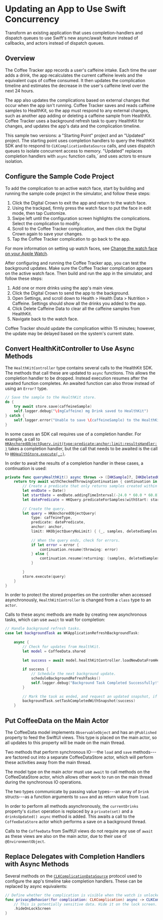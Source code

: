 # Updating an App to Use Swift Concurrency

Transform an existing application that uses completion-handlers and dispatch queues
to use Swift's new async/await feature instead of callbacks, and actors instead
of dispatch queues. 

## Overview

The Coffee Tracker app records a user's caffeine intake. 
Each time the user adds a drink, the app recalculates the current caffeine levels 
and the equivalent cups of coffee consumed. 
It then updates the complication timeline 
and estimates the decrease in the user's caffeine level over the next 24 hours.

The app also updates the complications based on external changes 
that occur when the app isn't running. 
Coffee Tracker saves and reads caffeine samples to HealthKit, 
so the app must respond to any external changes, 
such as another app adding or deleting a caffeine sample from HealthKit. 
Coffee Tracker uses a background refresh task to query HealthKit for changes, 
and updates the app's data and the complication timeline.

This sample two versions: a "Starting Point" project and an "Updated" 
project. The starting point uses completion handlers to query the HealthKit SDK and to respond 
to `CLKComplicationDataSource` calls, and uses dispatch queues to isolate concurrent access to memory.
"Updated" replaces completion handlers with `async` function calls,` and uses actors 
to ensure isolation.

## Configure the Sample Code Project

To add the complication to an active watch face, start by building and running the sample code project in the simulator, 
and follow these steps:

1. Click the Digital Crown to exit the app and return to the watch face.
2. Using the trackpad, firmly press the watch face to put the face in edit mode, then tap Customize.
3. Swipe left until the configuration screen highlights the complications. Select the complication to modify.
4. Scroll to the Coffee Tracker complication, and then click the Digital Crown again to save your changes.
5. Tap the Coffee Tracker complication to go back to the app.

For more information on setting up watch faces, see [Change the watch face on your Apple Watch](https://support.apple.com/en-us/HT205536).

After configuring and running the Coffee Tracker app, you can test the background updates.
Make sure the Coffee Tracker complication appears on the active watch face. 
Then build and run the app in the simulator, and follow these steps:

1. Add one or more drinks using the app's main view.
2. Click the Digital Crown to send the app to the background.
3. Open Settings, and scroll down to Health > Health Data > Nutrition > Caffeine. 
    Settings should show all the drinks you added to the app.
4. Click Delete Caffeine Data to clear all the caffeine samples from HealthKit.
5. Navigate back to the watch face. 

Coffee Tracker should update the complication within 15 minutes; however, the update may be delayed based on the system's current state.

## Convert HealthKitController to Use Async Methods

The `HealthKitController` type contains several calls to the HealthKit SDK. The methods that call
these are updated to `async` functions. This allows the completion handler to be dropped. Instead
execution resumes after the awaited function completes. An awaited function can also throw instead 
of using an `Error?` type.

``` swift
// Save the sample to the HealthKit store.
do {
    try await store.save(caffeineSample)
    self.logger.debug("\(mgCaffeine) mg Drink saved to HealthKit")
} catch {
    self.logger.error("Unable to save \(caffeineSample) to the HealthKit store: \(error.localizedDescription)")
}
```

In some cases an SDK call requires use of a completion handler. For example, a call to [`HKAnchoredObjectQuery.init(type:predicate:anchor:limit:resultsHandler:)`](https://developer.apple.com/documentation/healthkit/hkanchoredobjectquery/1615071-init) takes a completion handler, 
but the call that needs to be awaited is the call to [`HKHealthStore.execute(_:)`](https://developer.apple.com/documentation/healthkit/hkhealthstore/1614179-execute).

In order to await the results of a completion handler in these cases, a continuation is used:

``` swift
private func queryHealthKit() async throws -> ([HKSample]?, [HKDeletedObject]?, HKQueryAnchor?) {
    return try await withCheckedThrowingContinuation { continuation in
        // Create a predicate that only returns samples created within the last 24 hours.
        let endDate = Date()
        let startDate = endDate.addingTimeInterval(-24.0 * 60.0 * 60.0)
        let datePredicate = HKQuery.predicateForSamples(withStart: startDate, end: endDate, options: [.strictStartDate, .strictEndDate])
        
        // Create the query.
        let query = HKAnchoredObjectQuery(
            type: caffeineType,
            predicate: datePredicate,
            anchor: anchor,
            limit: HKObjectQueryNoLimit) { (_, samples, deletedSamples, newAnchor, error) in
            
            // When the query ends, check for errors.
            if let error = error {
                continuation.resume(throwing: error)
            } else {
                continuation.resume(returning: (samples, deletedSamples, newAnchor))
            }
            
        }
        store.execute(query)
    }
}
```

In order to protect the stored properties on the controller when accessed asynchronously, `HealthKitController`
is changed from a `class` type to an `actor`.

Calls to these async methods are made by creating new asynchronous tasks, which
can use `await` to wait for completion:

``` swift
// Handle background refresh tasks.
case let backgroundTask as WKApplicationRefreshBackgroundTask:
    
    async {
        // Check for updates from HealthKit.
        let model = CoffeeData.shared
        
        let success = await model.healthKitController.loadNewDataFromHealthKit()
            
        if success {
            // Schedule the next background update.
            scheduleBackgroundRefreshTasks()
            self.logger.debug("Background Task Completed Successfully!")
        }
        
        // Mark the task as ended, and request an updated snapshot, if necessary.
        backgroundTask.setTaskCompletedWithSnapshot(success)
    }
```

## Put CoffeeData on the Main Actor

The CoffeeData model implements `ObservableObject` and has an `@Published` property to feed the SwiftUI
views. This type is placed on the main actor, so all updates to this property will be made on the main thread.

Two methods that perform synchronous IO---the `load` and `save` methods---are factored out into a
separate CoffeeDataStore actor, which will perform these activities away from the main thread. 

The model type on the main actor must use `await` to call methods on the CoffeeDataStore actor, which allows
other work to run on the main thread during the synchronous IO operations. 

The two types communicate by passing value types---an array of `Drink` structs---as a function arguments to 
`save` and as return value from `load`.

In order to perform all methods asynchronously, the `currentDrinks` property's `didSet` operation 
is replaced by a `private(set)` and a `drinksUpdated() async` method is added. This awaits a call
to the `CoffeeDataStore` actor which performs a save on a background thread.

Calls to the `CoffeeData` from SwiftUI views do not require any use of `await` as these views
are also on the main actor, due to their use of `@EnvironmentObject`.

## Replace Delegates with Completion Handlers with Async Methods 

Several methods on the [`CLKComplicationDataSource`](https://developer.apple.com/documentation/clockkit/clkcomplicationdatasource) 
protocol used to configure the app's timeline take completion handlers. These can be replaced by async equivalents:

``` swift
// Define whether the complication is visible when the watch is unlocked.
func privacyBehavior(for complication: CLKComplication) async -> CLKComplicationPrivacyBehavior {
    // This is potentially sensitive data. Hide it on the lock screen.
    .hideOnLockScreen
}
```
